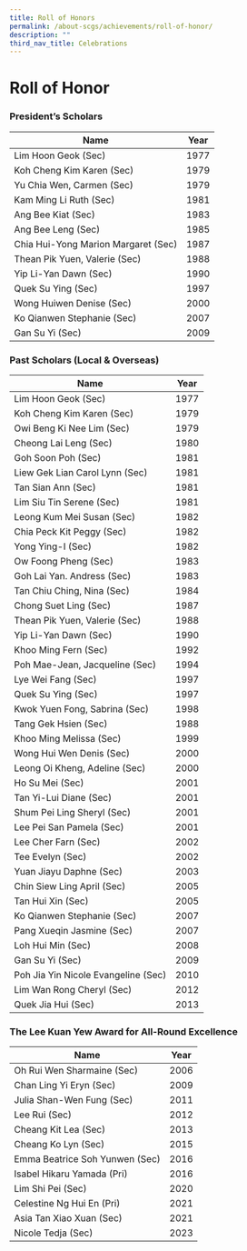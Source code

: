 ```yaml
---
title: Roll of Honors
permalink: /about-scgs/achievements/roll-of-honor/
description: ""
third_nav_title: Celebrations
---
```

# **Roll of Honor**

### President’s Scholars

| Name 	| Year 	|
|---	|---	|
| Lim Hoon Geok (Sec) 	| 1977 	|
| Koh Cheng Kim Karen (Sec) 	| 1979 	|
| Yu Chia Wen, Carmen (Sec) 	| 1979 	|
| Kam Ming Li Ruth (Sec) 	| 1981 	|
| Ang Bee Kiat (Sec) 	| 1983 	|
| Ang Bee Leng (Sec) 	| 1985 	|
| Chia Hui-Yong Marion Margaret (Sec) 	| 1987 	|
| Thean Pik Yuen, Valerie (Sec) 	| 1988 	|
| Yip Li-Yan Dawn (Sec) 	| 1990 	|
| Quek Su Ying (Sec) 	| 1997 	|
| Wong Huiwen Denise (Sec) 	| 2000 	|
| Ko Qianwen Stephanie (Sec) 	| 2007 	|
| Gan Su Yi (Sec) 	| 2009 	|

### Past Scholars (Local & Overseas)

| Name 	| Year 	|
|---	|---	|
| Lim Hoon Geok (Sec) 	| 1977 	|
| Koh Cheng Kim Karen (Sec) 	| 1979 	|
| Owi Beng Ki Nee Lim (Sec) 	| 1979 	|
| Cheong Lai Leng (Sec) 	| 1980 	|
| Goh Soon Poh (Sec) 	| 1981 	|
| Liew Gek Lian Carol Lynn (Sec) 	| 1981 	|
| Tan Sian Ann (Sec) 	| 1981 	|
| Lim Siu Tin Serene (Sec) 	| 1981 	|
| Leong Kum Mei Susan (Sec) 	| 1982 	|
| Chia Peck Kit Peggy (Sec) 	| 1982 	|
| Yong Ying-I (Sec) 	| 1982 	|
| Ow Foong Pheng (Sec) 	| 1983 	|
| Goh Lai Yan. Andress (Sec) 	| 1983 	|
| Tan Chiu Ching, Nina (Sec) 	| 1984 	|
| Chong Suet Ling (Sec) 	| 1987 	|
| Thean Pik Yuen, Valerie (Sec) 	| 1988 	|
| Yip Li-Yan Dawn (Sec) 	| 1990 	|
| Khoo Ming Fern (Sec) 	| 1992 	|
| Poh Mae-Jean, Jacqueline (Sec) 	| 1994 	|
| Lye Wei Fang (Sec) 	| 1997 	|
| Quek Su Ying (Sec) 	| 1997 	|
| Kwok Yuen Fong, Sabrina (Sec) 	| 1998 	|
| Tang Gek Hsien (Sec) 	| 1988 	|
| Khoo Ming Melissa (Sec) 	| 1999 	|
| Wong Hui Wen Denis (Sec) 	| 2000 	|
| Leong Oi Kheng, Adeline (Sec) 	| 2000 	|
| Ho Su Mei (Sec) 	| 2001 	|
| Tan Yi-Lui Diane (Sec) 	| 2001 	|
| Shum Pei Ling Sheryl (Sec) 	| 2001 	|
| Lee Pei San Pamela (Sec) 	| 2001 	|
| Lee Cher Farn (Sec) 	| 2002 	|
| Tee Evelyn (Sec) 	| 2002 	|
| Yuan Jiayu Daphne (Sec) 	| 2003 	|
| Chin Siew Ling April (Sec) 	| 2005 	|
| Tan Hui Xin (Sec) 	| 2005 	|
| Ko Qianwen Stephanie (Sec) 	| 2007 	|
| Pang Xueqin Jasmine (Sec) 	| 2007 	|
| Loh Hui Min (Sec) 	| 2008 	|
| Gan Su Yi (Sec) 	| 2009 	|
| Poh Jia Yin Nicole Evangeline (Sec) 	| 2010 	|
| Lim Wan Rong Cheryl (Sec) 	| 2012 	|
| Quek Jia Hui (Sec) 	| 2013 	|

### The Lee Kuan Yew Award for All-Round Excellence

| Name 	| Year 	|
|---	|---	|
| Oh Rui Wen Sharmaine (Sec) 	| 2006 	|
| Chan Ling Yi Eryn (Sec) 	| 2009 	|
| Julia Shan-Wen Fung (Sec) 	| 2011 	|
| Lee Rui (Sec) 	| 2012 	|
| Cheang Kit Lea (Sec) 	| 2013 	|
| Cheang Ko Lyn (Sec) 	| 2015 	|
| Emma Beatrice Soh Yunwen (Sec) 	| 2016 	|
| Isabel Hikaru Yamada (Pri) 	| 2016 	|
| Lim Shi Pei (Sec) 	| 2020 	|
| Celestine Ng Hui En (Pri)	| 2021 	|
| Asia Tan Xiao Xuan 	(Sec) | 2021 	|
| Nicole Tedja (Sec)	| 2023 	|